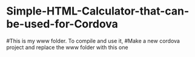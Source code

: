 # Simple-HTML-Calculator-that-can-be-used-for-Cordova
#This is my www folder. To compile and use it,
#Make a new cordova project and replace the www folder with this one
